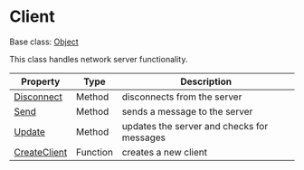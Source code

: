 # Client

Base class: [Object](Object.md)

This class handles network server functionality.

| Property | Type | Description |
|---|---|---|
| [Disconnect](Disconnect.md) | Method | disconnects from the server |
| [Send](Client_Send.md) | Method | sends a message to the server |
| [Update](Client_Update.md) | Method | updates the server and checks for messages |
| [CreateClient](CreateClient.md) | Function | creates a new client |
